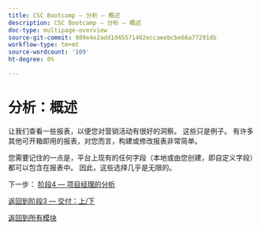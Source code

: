 ```yaml
---
title: CSC Bootcamp — 分析 — 概述
description: CSC Bootcamp — 分析 — 概述
doc-type: multipage-overview
source-git-commit: 989e4e2add1d45571462eccaeebcbe66a77291db
workflow-type: tm+mt
source-wordcount: '109'
ht-degree: 0%

---
```


# 分析：概述

让我们查看一些报表，以便您对营销活动有很好的洞察。  这些只是例子。  有许多其他可开箱即用的报表，对您而言，构建或修改报表非常简单。

您需要记住的一点是，平台上现有的任何字段（本地或由您创建，即自定义字段）都可以包含在报表中。  因此，这些选择几乎是无限的。

下一步： [阶段4 — 项目经理的分析](./project-manager.md)

[返回到阶段3 — 交付：上/下](../delivery/go-nogo.md)

[返回到所有模块](../../overview.md)
